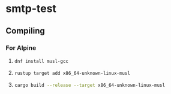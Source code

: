 # smtp-test

## Compiling

### For Alpine

1. 
    ```sh
    dnf install musl-gcc
    ```
2. 
    ```sh
    rustup target add x86_64-unknown-linux-musl
    ```
3. 
    ```sh
    cargo build --release --target x86_64-unknown-linux-musl
    ```

